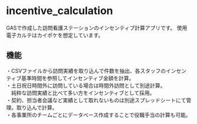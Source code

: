 # incentive_calculation
GASで作成した訪問看護ステーションのインセンティブ計算アプリです。
使用電子カルテはカイポケを想定しています。

## 機能
・CSVファイルから訪問実績を取り込んで件数を抽出、各スタッフのインセンティブ基準時間を参照してインセンティブ金額を計算。  
・土日祝日時間外に訪問している場合は時間外訪問として別途計算。  
　純粋な訪問実績と比べて多い方をインセンティブとして採用。  
・契約、担当者会議など実績として取れないものは別途スプレッドシートにて管理。取り込んで計算。  
・各事業所のチームごとにデータベース作成することで役職手当の計算も可能。
